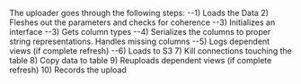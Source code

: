 The uploader goes through the following steps:
--1) Loads the Data
2) Fleshes out the parameters and checks for coherence
--3) Initializes an interface
--3) Gets column types
--4) Serializes the columns to proper string representations. Handles missing columns
--5) Logs dependent views (if complete refresh)
--6) Loads to S3
7) Kill connections touching the table
8) Copy data to table
9) Reuploads dependent views (if complete refresh)
10) Records the upload
